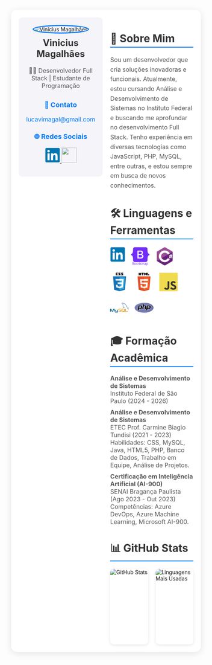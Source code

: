 <link rel="stylesheet" type='text/css' href="https://cdn.jsdelivr.net/gh/devicons/devicon@latest/devicon.min.css" />

<div style="display: flex; align-items: flex-start; padding: 20px; background-color: #ffffff; border-radius: 15px; box-shadow: 0 4px 20px rgba(0, 0, 0, 0.1);">

  <div style="flex: 30%; max-width: 300px; padding-right: 20px; background-color: #f4f4f9; border-radius: 10px; padding: 20px; text-align: center;">
    <img src="https://avatars.githubusercontent.com/u/162904345?v=4" alt="Vinicius Magalhães" style="border-radius: 50%; width: 150px; height: 150px; object-fit: cover; border: 3px solid #007bff;" />
    <h2 style="font-size: 24px; font-weight: bold; color: #333; margin-top: 10px;">Vinicius Magalhães</h2>
    <p style="font-size: 16px; color: #555; margin-bottom: 30px;">👨‍💻 Desenvolvedor Full Stack | Estudante de Programação</p>
    <h3 style="font-size: 18px; font-weight: bold; color: #007bff;">📧 Contato</h3>
    <p style="font-size: 16px;">
      <a href="mailto:lucavimagal@gmail.com" style="color: #007bff; text-decoration: none;">lucavimagal@gmail.com</a>
    </p>
    <h3 style="font-size: 18px; font-weight: bold; color: #007bff;">🌐 Redes Sociais</h3>
    <p>
      <a href="https://www.linkedin.com/in/vinicius-magalhães-5137402b9/" target="_blank" rel="noreferrer">
        <img src="https://raw.githubusercontent.com/devicons/devicon/master/icons/linkedin/linkedin-original.svg" alt="LinkedIn" width="40" height="40" />
      </a>
       <a href="https://www.instagram.com/vinicius.magalhaesss/" target="_blank" rel="noreferrer">
        <img src="https://d1muf25xaso8hp.cloudfront.net/https://img.criativodahora.com.br/2024/01/criativo-65946738a901dMDIvMDEvMjAyNCAxNmg0Mg==.jpg?w=1000&h=&auto=compress&dpr=1&fit=max" width="40" height="40" />
      </a>
    </p>
  </div>

  <div style="flex: 70%; padding-left: 20px;">
    <h1 style="font-size: 28px; margin-bottom: 20px; color: #333; border-bottom: 2px solid #007bff; padding-bottom: 5px;">🚀 Sobre Mim</h1>
    <p style="font-size: 16px; line-height: 1.6; color: #555;">
      Sou um desenvolvedor que cria soluções inovadoras e funcionais. Atualmente, estou cursando Análise e Desenvolvimento de Sistemas no Instituto Federal e buscando me aprofundar no desenvolvimento Full Stack. Tenho experiência em diversas tecnologias como JavaScript, PHP, MySQL, entre outras, e estou sempre em busca de novos conhecimentos.
    </p>
     <h1 style="font-size: 28px; margin: 40px 0 20px; color: #333; border-bottom: 2px solid #007bff; padding-bottom: 5px;">🛠️ Linguagens e Ferramentas</h1>
    <p style="display: flex; justify-content: start; gap: 15px; flex-wrap: wrap;">
      <a href="https://github.com/Viniciusmagal/mobileapps" target="_blank" rel="noreferrer">
        <img src="https://raw.githubusercontent.com/devicons/devicon/master/icons/linkedin/linkedin-original.svg" alt="LinkedIn" width="40" height="40" />
      </a>
      <a href="https://getbootstrap.com" target="_blank" rel="noreferrer">
        <img src="https://raw.githubusercontent.com/devicons/devicon/master/icons/bootstrap/bootstrap-plain-wordmark.svg" alt="Bootstrap" width="50" height="50" />
      </a>
      <a href="https://docs.microsoft.com/en-us/dotnet/csharp/" target="_blank" rel="noreferrer">
        <img src="https://raw.githubusercontent.com/devicons/devicon/master/icons/csharp/csharp-original.svg" alt="C#" width="50" height="50" />
      </a>
      <a href="https://www.w3schools.com/css/" target="_blank" rel="noreferrer">
        <img src="https://raw.githubusercontent.com/devicons/devicon/master/icons/css3/css3-original-wordmark.svg" alt="CSS3" width="50" height="50" />
      </a>
      <a href="https://github.com/Viniciusmagal/Web-projects" target="_blank" rel="noreferrer">
        <img src="https://raw.githubusercontent.com/devicons/devicon/master/icons/html5/html5-original-wordmark.svg" alt="HTML5" width="50" height="50" />
      </a>
      <a href="https://developer.mozilla.org/en-US/docs/Web/JavaScript" target="_blank" rel="noreferrer">
        <img src="https://raw.githubusercontent.com/devicons/devicon/master/icons/javascript/javascript-original.svg" alt="JavaScript" width="50" height="50" />
      </a>
      <a href="https://www.mysql.com/" target="_blank" rel="noreferrer">
        <img src="https://raw.githubusercontent.com/devicons/devicon/master/icons/mysql/mysql-original-wordmark.svg" alt="MySQL" width="50" height="50" />
      </a>
      <a href="https://github.com/Viniciusmagal/Web-projects" target="_blank" rel="noreferrer">
  <img src="https://raw.githubusercontent.com/devicons/devicon/master/icons/php/php-original.svg" alt="PHP" width="50" height="50" />
</a>

  <h1 style="font-size: 28px; margin: 40px 0 20px; color: #333; border-bottom: 2px solid #007bff; padding-bottom: 5px;">🎓 Formação Acadêmica</h1>
    <ul style="list-style-type: none; padding-left: 0;">
      <li style="font-size: 16px; margin-bottom: 10px; color: #555;">
      <strong>Análise e Desenvolvimento de Sistemas</strong><br>
        Instituto Federal de São Paulo (2024 - 2026)
      </li>
      <li style="font-size: 16px; margin-bottom: 10px; color: #555;">
        <strong>Análise e Desenvolvimento de Sistemas</strong><br>
        ETEC Prof. Carmine Biagio Tundisi (2021 - 2023)<br>
        Habilidades: CSS, MySQL, Java, HTML5, PHP, Banco de Dados, Trabalho em Equipe, Análise de Projetos.
      </li>
      <li style="font-size: 16px; color: #555;">
        <strong>Certificação em Inteligência Artificial (AI-900)</strong><br>
        SENAI Bragança Paulista (Ago 2023 - Out 2023)<br>
        Competências: Azure DevOps, Azure Machine Learning, Microsoft AI-900.
      </li>
    </ul>
    <h1 style="font-size: 28px; margin: 40px 0 20px; color: #333; border-bottom: 2px solid #007bff; padding-bottom: 5px;">📊 GitHub Stats</h1>
    <div style="display: flex; justify-content: center; gap: 20px;">
      <img src="https://github-readme-stats.vercel.app/api?username=ViniciusMagal&show_icons=true&theme=radical" alt="GitHub Stats" style="width: 48%; height: 200px; border-radius: 10px; box-shadow: 0 2px 8px rgba(0, 0, 0, 0.1);" />
      <img src="https://github-readme-stats.vercel.app/api/top-langs/?username=ViniciusMagal&layout=compact&theme=radical" alt="Linguagens Mais Usadas" style="width: 48%; height: 200px; border-radius: 10px; box-shadow: 0 2px 8px rgba(0, 0, 0, 0.1);" />
    </div>
  </div>

</div>
